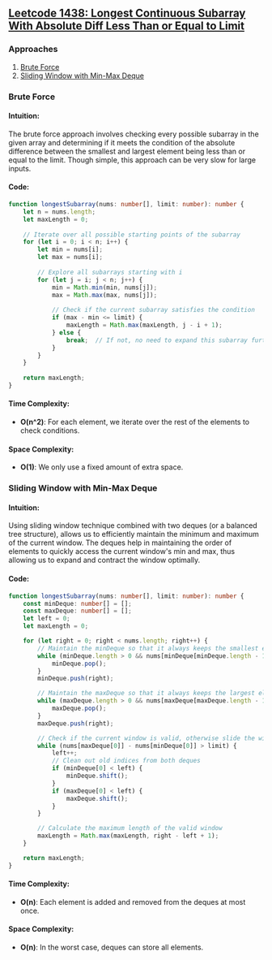 ## [Leetcode 1438: Longest Continuous Subarray With Absolute Diff Less Than or Equal to Limit](https://leetcode.com/problems/longest-continuous-subarray-with-absolute-diff-less-than-or-equal-to-limit/)

### Approaches
1. [Brute Force](#brute-force)
2. [Sliding Window with Min-Max Deque](#sliding-window-with-min-max-deque)

### Brute Force

#### Intuition:
The brute force approach involves checking every possible subarray in the given array and determining if it meets the condition of the absolute difference between the smallest and largest element being less than or equal to the limit. Though simple, this approach can be very slow for large inputs.

#### Code:
```typescript
function longestSubarray(nums: number[], limit: number): number {
    let n = nums.length;
    let maxLength = 0;
    
    // Iterate over all possible starting points of the subarray
    for (let i = 0; i < n; i++) {
        let min = nums[i];
        let max = nums[i];
        
        // Explore all subarrays starting with i
        for (let j = i; j < n; j++) {
            min = Math.min(min, nums[j]);
            max = Math.max(max, nums[j]);
            
            // Check if the current subarray satisfies the condition
            if (max - min <= limit) {
                maxLength = Math.max(maxLength, j - i + 1);
            } else {
                break;  // If not, no need to expand this subarray further
            }
        }
    }
    
    return maxLength;
}
```

#### Time Complexity:
- **O(n^2)**: For each element, we iterate over the rest of the elements to check conditions.
  
#### Space Complexity:
- **O(1)**: We only use a fixed amount of extra space.

### Sliding Window with Min-Max Deque

#### Intuition:
Using sliding window technique combined with two deques (or a balanced tree structure), allows us to efficiently maintain the minimum and maximum of the current window. The deques help in maintaining the order of elements to quickly access the current window's min and max, thus allowing us to expand and contract the window optimally.

#### Code:
```typescript
function longestSubarray(nums: number[], limit: number): number {
    const minDeque: number[] = [];
    const maxDeque: number[] = [];
    let left = 0;
    let maxLength = 0;

    for (let right = 0; right < nums.length; right++) {
        // Maintain the minDeque so that it always keeps the smallest element at the front
        while (minDeque.length > 0 && nums[minDeque[minDeque.length - 1]] > nums[right]) {
            minDeque.pop();
        }
        minDeque.push(right);

        // Maintain the maxDeque so that it always keeps the largest element at the front
        while (maxDeque.length > 0 && nums[maxDeque[maxDeque.length - 1]] < nums[right]) {
            maxDeque.pop();
        }
        maxDeque.push(right);

        // Check if the current window is valid, otherwise slide the window from left
        while (nums[maxDeque[0]] - nums[minDeque[0]] > limit) {
            left++;
            // Clean out old indices from both deques
            if (minDeque[0] < left) {
                minDeque.shift();
            }
            if (maxDeque[0] < left) {
                maxDeque.shift();
            }
        }

        // Calculate the maximum length of the valid window
        maxLength = Math.max(maxLength, right - left + 1);
    }

    return maxLength;
}
```

#### Time Complexity:
- **O(n)**: Each element is added and removed from the deques at most once.

#### Space Complexity:
- **O(n)**: In the worst case, deques can store all elements.


